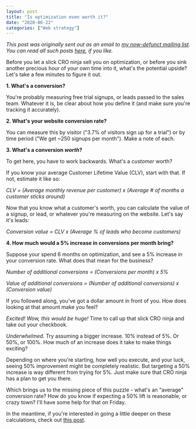 ```yaml
---
layout: post
title: "Is optimization even worth it?"
date: "2020-06-22"
categories: ["Web strategy"]
---
```


_This post was originally sent out as an email to [my now-defunct mailing list](https://briandavidhall.com/newsletters-are-bad-actually/). You can read all such posts [here](https://briandavidhall.com/category/newsletter/), if you like._

Before you let a slick CRO ninja sell you on optimization, or before you sink another precious hour of your own time into it, what's the potential upside? Let's take a few minutes to figure it out.

**1\. What's a conversion?**

You're probably measuring free trial signups, or leads passed to the sales team. Whatever it is, be clear about how you define it (and make sure you're tracking it accurately).

**2\. What's your website conversion rate?**

You can measure this by visitor ("3.7% of visitors sign up for a trial") or by time period ("We get ~250 signups per month"). Make a note of each.

**3\. What's a conversion _worth_?**

To get here, you have to work backwards. What's a _customer_ worth?

If you know your average Customer Lifetime Value (CLV), start with that. If not, estimate it like so:

_CLV = (Average monthly revenue per customer) x (Average # of months a customer sticks around)_

Now that you know what a customer's worth, you can calculate the value of a signup, or lead, or whatever you're measuring on the website. Let's say it's leads:

_Conversion value = CLV x (Average % of leads who become customers)_

**4\. How much would a 5% increase in conversions per month bring?**

Suppose your spend 6 months on optimization, and see a 5% increase in your conversion rate. What does that mean for the business?

_Number of additional conversions = (Conversions per month) x 5%_

_Value of additional conversions = (Number of additional conversions) x (Conversion value)_

If you followed along, you've got a dollar amount in front of you. How does looking at that amount make you feel?

_Excited! Wow, this would be huge!_ Time to call up that slick CRO ninja and take out your checkbook.

_Underwhelmed_. Try assuming a bigger increase. 10% instead of 5%. Or 50%, or 100%. How much of an increase does it take to make things exciting?

Depending on where you're starting, how well you execute, and your luck, seeing 50% improvement might be completely realistic. But targeting a 50% increase is way different from trying for 5%. Just make sure that CRO ninja has a plan to get you there.

Which brings us to the missing piece of this puzzle - what's an "average" conversion rate? How do you know if expecting a 50% lift is reasonable, or crazy town? I'll have some help for that on Friday.

In the meantime, if you're interested in going a little deeper on these calculations, check out [this post](https://briandavidhall.com/the-ultimate-guide-to-cro-ideation-part-0-why/).
